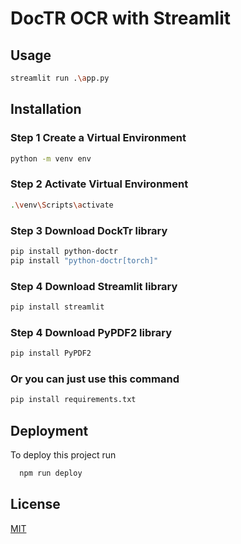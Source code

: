 
# DocTR OCR with Streamlit

## Usage

```Bash
streamlit run .\app.py

```


## Installation
### Step 1 Create a Virtual Environment
```bash
python -m venv env
```
### Step 2 Activate Virtual Environment
```bash
.\venv\Scripts\activate
```
### Step 3 Download DockTr library
```bash
pip install python-doctr
pip install "python-doctr[torch]"
```
### Step 4 Download Streamlit library
```bash
pip install streamlit
```
### Step 4 Download PyPDF2 library
```bash
pip install PyPDF2
```
### Or you can just use this command
```bash
pip install requirements.txt
```
    
## Deployment

To deploy this project run

```bash
  npm run deploy
```


## License

[MIT](https://choosealicense.com/licenses/mit/)

